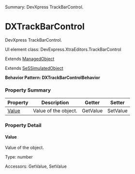 Summary: DevXpress TrackBarControl.

# DXTrackBarControl

DevXpress TrackBarControl.
 
UI element class: DevExpress.XtraEditors.TrackBarControl

Extends [ManagedObject](ManagedObject.md)

Extends [SeSSimulatedObject](SeSSimulatedObject.md)





**Behavior Pattern: DXTrackBarControlBehavior**


<!-- ============================== property summary ========================== -->

	

### Property Summary

| **Property** | **Description** | **Getter** | **Setter** |
| ------------ | --------------- | ---------- | ---------- |
| [Value](#value) | Value of the object. | GetValue | SetValue |



	
<!-- ============================== action summary ========================== -->


<!-- ============================== property detail ========================== -->
	
### Property Detail
		
<a name="Value"></a>
#### Value


Value of the object.

			
	
			
Type: number
			
			
Accessors: GetValue, SetValue
			
		
	
	
<!-- ============================== action detail ========================== -->
		

